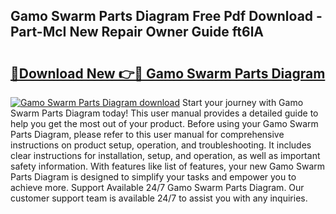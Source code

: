 ## Gamo Swarm Parts Diagram Free Pdf Download - Part-McI New Repair Owner Guide ft6lA

# <h2><a href="http://dftfz73.blite.top/?on=Gamo+Swarm+Parts+Diagram">🔗Download New 👉🔴 Gamo Swarm Parts Diagram</a></h2>

[![Gamo Swarm Parts Diagram download](https://i.imgur.com/lujVjoI.png)](http://dftfz73.blite.top/?on=Gamo+Swarm+Parts+Diagram)
Start your journey with Gamo Swarm Parts Diagram today! This user manual provides a detailed guide to help you get the most out of your product. Before using your Gamo Swarm Parts Diagram, please refer to this user manual for comprehensive instructions on product setup, operation, and troubleshooting. It includes clear instructions for installation, setup, and operation, as well as important safety information. With features like list of features, your new Gamo Swarm Parts Diagram is designed to simplify your tasks and empower you to achieve more. Support Available 24/7 Gamo Swarm Parts Diagram. Our customer support team is available 24/7 to assist you with any inquiries.
